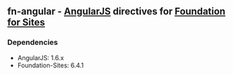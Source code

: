 ## fn-angular - [AngularJS](http://angularjs.org/) directives for [Foundation for Sites](http://foundation.zurb.com/sites.html)

### Dependencies
* AngularJS: 1.6.x
* Foundation-Sites: 6.4.1